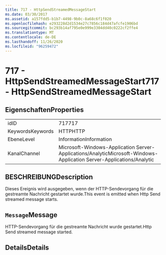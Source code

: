 ```yaml
---
title: 717 - HttpSendStreamedMessageStart
ms.date: 03/30/2017
ms.assetid: a157fdd5-b1b7-4498-9b0c-8a68c6f1f020
ms.openlocfilehash: e293228d2d1534e27c7856c184d47afcfe1906bd
ms.sourcegitcommit: bc293b14af795e0e999e3304dd40c0222cf2ffe4
ms.translationtype: MT
ms.contentlocale: de-DE
ms.lasthandoff: 11/26/2020
ms.locfileid: "96259472"
---
```

# <a name="717---httpsendstreamedmessagestart"></a><span data-ttu-id="32d6b-102">717 - HttpSendStreamedMessageStart</span><span class="sxs-lookup"><span data-stu-id="32d6b-102">717 - HttpSendStreamedMessageStart</span></span>

## <a name="properties"></a><span data-ttu-id="32d6b-103">Eigenschaften</span><span class="sxs-lookup"><span data-stu-id="32d6b-103">Properties</span></span>  
  
|||  
|-|-|  
|<span data-ttu-id="32d6b-104">id</span><span class="sxs-lookup"><span data-stu-id="32d6b-104">ID</span></span>|<span data-ttu-id="32d6b-105">717</span><span class="sxs-lookup"><span data-stu-id="32d6b-105">717</span></span>|  
|<span data-ttu-id="32d6b-106">Keywords</span><span class="sxs-lookup"><span data-stu-id="32d6b-106">Keywords</span></span>|<span data-ttu-id="32d6b-107">HTTP</span><span class="sxs-lookup"><span data-stu-id="32d6b-107">HTTP</span></span>|  
|<span data-ttu-id="32d6b-108">Ebene</span><span class="sxs-lookup"><span data-stu-id="32d6b-108">Level</span></span>|<span data-ttu-id="32d6b-109">Information</span><span class="sxs-lookup"><span data-stu-id="32d6b-109">Information</span></span>|  
|<span data-ttu-id="32d6b-110">Kanal</span><span class="sxs-lookup"><span data-stu-id="32d6b-110">Channel</span></span>|<span data-ttu-id="32d6b-111">Microsoft-Windows-Application Server-Applications/Analytic</span><span class="sxs-lookup"><span data-stu-id="32d6b-111">Microsoft-Windows-Application Server-Applications/Analytic</span></span>|  
  
## <a name="description"></a><span data-ttu-id="32d6b-112">BESCHREIBUNG</span><span class="sxs-lookup"><span data-stu-id="32d6b-112">Description</span></span>  

 <span data-ttu-id="32d6b-113">Dieses Ereignis wird ausgegeben, wenn der HTTP-Sendevorgang für die gestreamte Nachricht gestartet wurde.</span><span class="sxs-lookup"><span data-stu-id="32d6b-113">This event is emitted when Http Send streamed message starts.</span></span>  
  
## <a name="message"></a><span data-ttu-id="32d6b-114">`Message`</span><span class="sxs-lookup"><span data-stu-id="32d6b-114">Message</span></span>  

 <span data-ttu-id="32d6b-115">HTTP-Sendevorgang für die gestreamte Nachricht wurde gestartet.</span><span class="sxs-lookup"><span data-stu-id="32d6b-115">Http Send streamed message started.</span></span>  
  
## <a name="details"></a><span data-ttu-id="32d6b-116">Details</span><span class="sxs-lookup"><span data-stu-id="32d6b-116">Details</span></span>
